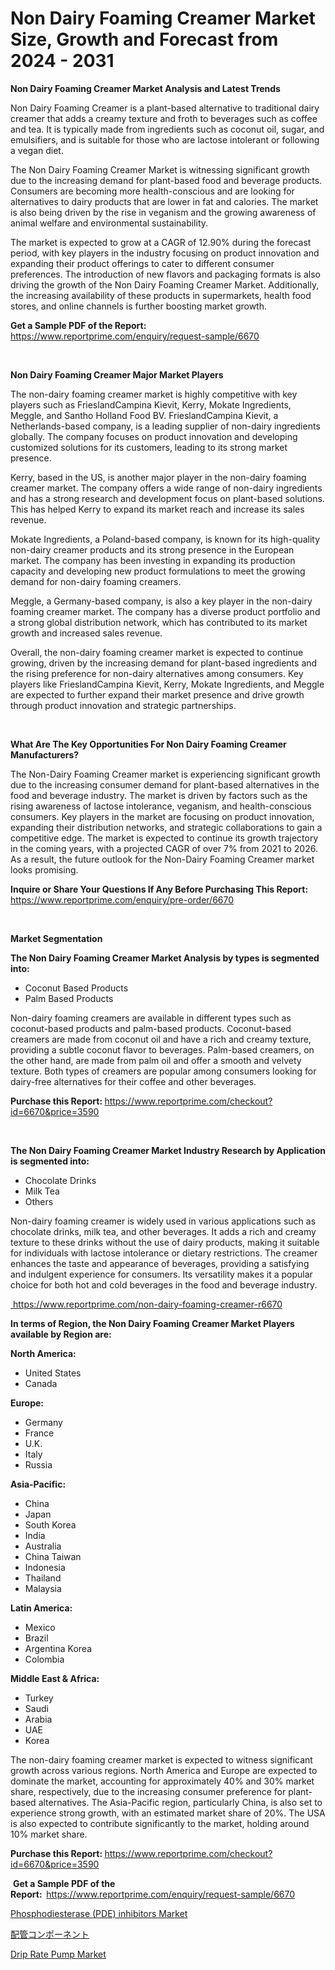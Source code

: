 <p><h1>Non Dairy Foaming Creamer Market Size, Growth and Forecast from 2024 - 2031</h1></p><p><strong>Non Dairy Foaming Creamer Market Analysis and Latest Trends</strong></p>
<p><p>Non Dairy Foaming Creamer is a plant-based alternative to traditional dairy creamer that adds a creamy texture and froth to beverages such as coffee and tea. It is typically made from ingredients such as coconut oil, sugar, and emulsifiers, and is suitable for those who are lactose intolerant or following a vegan diet.</p><p>The Non Dairy Foaming Creamer Market is witnessing significant growth due to the increasing demand for plant-based food and beverage products. Consumers are becoming more health-conscious and are looking for alternatives to dairy products that are lower in fat and calories. The market is also being driven by the rise in veganism and the growing awareness of animal welfare and environmental sustainability.</p><p>The market is expected to grow at a CAGR of 12.90% during the forecast period, with key players in the industry focusing on product innovation and expanding their product offerings to cater to different consumer preferences. The introduction of new flavors and packaging formats is also driving the growth of the Non Dairy Foaming Creamer Market. Additionally, the increasing availability of these products in supermarkets, health food stores, and online channels is further boosting market growth.</p></p>
<p><strong>Get a Sample PDF of the Report:&nbsp;</strong> <a href="https://www.reportprime.com/enquiry/request-sample/6670">https://www.reportprime.com/enquiry/request-sample/6670</a></p>
<p>&nbsp;</p>
<p><strong>Non Dairy Foaming Creamer Major Market Players</strong></p>
<p><p>The non-dairy foaming creamer market is highly competitive with key players such as FrieslandCampina Kievit, Kerry, Mokate Ingredients, Meggle, and Santho Holland Food BV. FrieslandCampina Kievit, a Netherlands-based company, is a leading supplier of non-dairy ingredients globally. The company focuses on product innovation and developing customized solutions for its customers, leading to its strong market presence.</p><p>Kerry, based in the US, is another major player in the non-dairy foaming creamer market. The company offers a wide range of non-dairy ingredients and has a strong research and development focus on plant-based solutions. This has helped Kerry to expand its market reach and increase its sales revenue.</p><p>Mokate Ingredients, a Poland-based company, is known for its high-quality non-dairy creamer products and its strong presence in the European market. The company has been investing in expanding its production capacity and developing new product formulations to meet the growing demand for non-dairy foaming creamers.</p><p>Meggle, a Germany-based company, is also a key player in the non-dairy foaming creamer market. The company has a diverse product portfolio and a strong global distribution network, which has contributed to its market growth and increased sales revenue.</p><p>Overall, the non-dairy foaming creamer market is expected to continue growing, driven by the increasing demand for plant-based ingredients and the rising preference for non-dairy alternatives among consumers. Key players like FrieslandCampina Kievit, Kerry, Mokate Ingredients, and Meggle are expected to further expand their market presence and drive growth through product innovation and strategic partnerships.</p></p>
<p>&nbsp;</p>
<p><strong>What Are The Key Opportunities For Non Dairy Foaming Creamer Manufacturers?</strong></p>
<p><p>The Non-Dairy Foaming Creamer market is experiencing significant growth due to the increasing consumer demand for plant-based alternatives in the food and beverage industry. The market is driven by factors such as the rising awareness of lactose intolerance, veganism, and health-conscious consumers. Key players in the market are focusing on product innovation, expanding their distribution networks, and strategic collaborations to gain a competitive edge. The market is expected to continue its growth trajectory in the coming years, with a projected CAGR of over 7% from 2021 to 2026. As a result, the future outlook for the Non-Dairy Foaming Creamer market looks promising.</p></p>
<p><strong>Inquire or Share Your Questions If Any Before Purchasing This Report:</strong> <a href="https://www.reportprime.com/enquiry/pre-order/6670">https://www.reportprime.com/enquiry/pre-order/6670</a></p>
<p>&nbsp;</p>
<p><strong>Market Segmentation</strong></p>
<p><strong>The Non Dairy Foaming Creamer Market Analysis by types is segmented into:</strong></p>
<p><ul><li>Coconut Based Products</li><li>Palm Based Products</li></ul></p>
<p><p>Non-dairy foaming creamers are available in different types such as coconut-based products and palm-based products. Coconut-based creamers are made from coconut oil and have a rich and creamy texture, providing a subtle coconut flavor to beverages. Palm-based creamers, on the other hand, are made from palm oil and offer a smooth and velvety texture. Both types of creamers are popular among consumers looking for dairy-free alternatives for their coffee and other beverages.</p></p>
<p><strong>Purchase this Report:&nbsp;</strong><a href="https://www.reportprime.com/checkout?id=6670&price=3590">https://www.reportprime.com/checkout?id=6670&price=3590</a></p>
<p>&nbsp;</p>
<p><strong>The Non Dairy Foaming Creamer Market Industry Research by Application is segmented into:</strong></p>
<p><ul><li>Chocolate Drinks</li><li>Milk Tea</li><li>Others</li></ul></p>
<p><p>Non-dairy foaming creamer is widely used in various applications such as chocolate drinks, milk tea, and other beverages. It adds a rich and creamy texture to these drinks without the use of dairy products, making it suitable for individuals with lactose intolerance or dietary restrictions. The creamer enhances the taste and appearance of beverages, providing a satisfying and indulgent experience for consumers. Its versatility makes it a popular choice for both hot and cold beverages in the food and beverage industry.</p></p>
<p><a href="https://www.reportprime.com/non-dairy-foaming-creamer-r6670">&nbsp;https://www.reportprime.com/non-dairy-foaming-creamer-r6670</a></p>
<p><strong>In terms of Region, the Non Dairy Foaming Creamer Market Players available by Region are:</strong></p>
<p>
    <p> <strong> North America: </strong>
        <ul>
            <li>United States</li>
            <li>Canada</li>
        </ul>
        </p> 
    <p> <strong> Europe: </strong>
        <ul>
            <li>Germany</li>
            <li>France</li>
            <li>U.K.</li>
            <li>Italy</li>
            <li>Russia</li>
        </ul>
        </p> 
    <p> <strong> Asia-Pacific: </strong>
        <ul>
            <li>China</li>
            <li>Japan</li>
            <li>South Korea</li>
            <li>India</li>
            <li>Australia</li>
            <li>China Taiwan</li>
            <li>Indonesia</li>
            <li>Thailand</li>
            <li>Malaysia</li>
        </ul>
        </p> 
    <p> <strong> Latin America: </strong>
        <ul>
            <li>Mexico</li>
            <li>Brazil</li>
            <li>Argentina Korea</li>
            <li>Colombia</li>
        </ul>
        </p> 
    <p> <strong> Middle East & Africa: </strong>
        <ul>
            <li>Turkey</li>
            <li>Saudi</li>
            <li>Arabia</li>
            <li>UAE</li>
            <li>Korea</li>
        </ul>
    </p>
    </p>
<p><p>The non-dairy foaming creamer market is expected to witness significant growth across various regions. North America and Europe are expected to dominate the market, accounting for approximately 40% and 30% market share, respectively, due to the increasing consumer preference for plant-based alternatives. The Asia-Pacific region, particularly China, is also set to experience strong growth, with an estimated market share of 20%. The USA is also expected to contribute significantly to the market, holding around 10% market share.</p></p>
<p><strong>Purchase this Report: </strong><a href="https://www.reportprime.com/checkout?id=6670&price=3590">https://www.reportprime.com/checkout?id=6670&price=3590</a></p>
<p>&nbsp;<strong>Get a Sample PDF of the Report:&nbsp;&nbsp;</strong><a href="https://www.reportprime.com/enquiry/request-sample/6670">https://www.reportprime.com/enquiry/request-sample/6670</a></p>
<p><strong></strong></p>
<p><p><a href="https://www.linkedin.com/pulse/phosphodiesterase-pde-inhibitors-market-size-share-global-analysis-5gpaf?trackingId=22YqFXmcs%2FIW7gstG%2Fuigg%3D%3D">Phosphodiesterase (PDE) inhibitors Market</a></p><p><a href="https://github.com/mohamedbakry57/Market-Research-Report-List-3/blob/main/624782120005.md">配管コンポーネント</a></p><p><a href="https://www.linkedin.com/pulse/global-drip-rate-pump-market-size-trends-insights-projections-c6kqf?trackingId=I9g%2FigfiB72ywckBOfmBrA%3D%3D">Drip Rate Pump Market</a></p></p>
